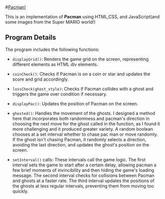 #[Pacman!](https://dylan-hackett.github.io/Pacman/)

This is an implementation of **Pacman** using HTML,CSS, and JavaScript(and some images from the Super MARIO world!) 
## Program Details

The program includes the following functions:

- `displayGrid()`: Renders the game grid on the screen, representing different elements as HTML div elements.

- `coinCheck()`: Checks if Pacman is on a coin or star and updates the score and grid accordingly.

- `lossCheck(ghost_style)`: Checks if Pacman collides with a ghost and triggers the game over condition if necessary.

- `displayPac()`: Updates the position of Pacman on the screen.

- `ghosted()`: Handles the movement of the ghosts. I designed a method here that incorporates both randomness and pacman's direction in choosing the next move for the ghost called in the function, as I found it more challenging and it produced greater variety. A random boolean chooses at a set interval whether to chase pac man or move randomly. If the ghost isn't chasing Pacman, it randomly selects a direction, avoiding the last direction, and updates the ghost's position on the screen.

- `setInterval()` calls: These intervals call the game logic. The first interval sets the game to start after a certain delay, allowing pacman a few brief moments of invincibility and then hiding the game's loading message. The second interval checks for collisions between Pacman and ghosts at a faster rate. The third interval updates the positions of the ghosts at less regular intervals, preventing them from moving too quickly.

